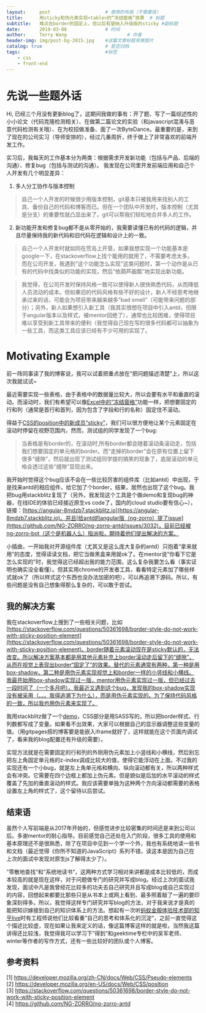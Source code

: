 ```yaml
---
layout:     post                    # 使用的布局（不需要改）
title:      用sticky和伪元素实现<table>的“冻结窗格”效果  # 标题 
subtitle:   难点在border的固定上，但以后有望纳入升级版的sticky #副标题
date:       2019-03-08              # 时间
author:     Terry Wang                      # 作者
header-img: img/post-bg-2015.jpg    #这篇文章标题背景图片
catalog: true                       # 是否归档
tags:                               #标签
    - css
    - front-end
---
```


# 先说一些题外话
Hi, 已经三个月没有更新blog了，这期间我做的事有：开了题、写了一篇综述性的小小论文（代码克隆检测相关）、在做第二篇论文的实验（和javascript混淆与恶意代码检测有关哦）、在为校招做准备、面了一次ByteDance。最重要的是，来到了现在的公司实习（导师安排的），经过几番周折，终于做上了非常喜欢的前端开发工作。

实习后，我每天的工作基本分为两类：根据需求开发新功能（包括与产品、后端的沟通）、修复bug（包括与测试的沟通）。
我发现在公司里开发前端应用和自己个人开发有几个明显差异：
1. 多人分工协作与版本控制
> 自己一个人开发的时候很少用版本控制，git基本只被我用来找别人的工具、备份自己的代码和博客而已。但在一个团队中开发时，版本控制（尤其是分支）的重要性就凸显出来了。git可以帮我们轻松地合并多人的工作。
2. 新功能开发和修复bug都不是从零开始的，我需要读懂已有的代码的逻辑，并且尽量保持我的新代码和旧代码在逻辑和设计上的一致。
>自己一个人开发时就如同在荒岛上开垦，如果我想实现一个功能基本是google一下，在stackoverflow上找个能用的就用了，不需要考虑太多。
>而在公司开发，我遇到“这个功能怎么实现”这类问题时，第一个动作是从已有的代码中找类似的功能的实现，然后“依葫芦画瓢”地实现出新功能。

>我觉得，在公司开发时保持风格一致可以使得新人很快熟悉代码，从而降低人员流动的成本。但如果旧的代码风格有些不好的设计，新人不经思考地继承过来的话，可能会为项目带来越来越多”bad smell”（可能带来问题的部分）；另外，新人如果想引入新工具（我其实很想在项目中引入antd，但限于angular版本以及样式，被mentor回绝了），通常也比较困难，使得项目难以享受到新工具带来的便利（我觉得自己现在写的很多代码都可以抽象为一些工具，而这类工具应该已经有不少可用的实现了。

# Motivating Example

前一阵同事读了我的博客说，我可以试着把重点放在“把问题描述清楚”上，所以这次我就试试~

最近需要实现一些表格，由于表格中的数据量比较大，所以会要有水平和垂直的滚动。而滚动时，我们有希望可以像[Excel中的“冻结窗格”](https://support.office.com/zh-cn/article/%E5%86%BB%E7%BB%93%E7%AA%97%E6%A0%BC%E4%BB%A5%E9%94%81%E5%AE%9A%E8%A1%8C%E5%92%8C%E5%88%97-dab2ffc9-020d-4026-8121-67dd25f2508f)功能一样，把想要固定的行和列（通常是首行和首列，因为包含了字段和行的名称）固定住不滚动。

得益于[CSS的position中的新成员“sticky”](https://developer.mozilla.org/en-US/docs/Web/CSS/position)，我们可以很方便地让某个元素固定在滚动时停留在视野范围内，然而，测试组的同学发现了一个bug:

> 当表格是有border的，在滚动时,所有border都会随着滚动条滚动走，包括我们想要固定的单元格的border。而“走掉的border”会在原有位置上留下很多“缝隙”，然后就出现了测试组同学提的搞笑的现象了，底层滚动的单元格会透过这些“缝隙”显现出来。

我开始时觉得这个bug应该不会在一些比较厉害的组件库（比如antd）中出现，于是找来antd的相应组件，给它加了个border，结果，居然也出现了这个bug。我把bug用stackblitz复现了（另外，我发现这个工具是个做demo和复现bug的神器，在线IDE的体验已经接近原生vs code了，国内的cloud studio要有信心~），链接：[https://angular-8mdzb7.stackblitz.io](https://angular-8mdzb7.stackblitz.io)。并且[给antd的angular版（ng-zorro）提了issue](https://github.com/NG-ZORRO/ng-zorro-antd/issues/3032)，目前已经被ng-zorro-bot（这个是机器人么）指派啦，期待着他们提出解决的方案。


小插曲，一开始我对开源组件库（尤其又是这么庞大复杂的antd）只抱着“拿来就用”的态度，觉得读读文档，把它当做黑盒来用就ok了。在mentor说“你看下它是怎么实现的”时，我觉得这已经超出我的能力范围，这么复杂我要怎么看（事实证明也确实没全看懂）。但其实用chrome的开发者工具，看看特定元素加了哪些样式就ok了（所以样式这个东西也没办法加密的吧），可以再追溯下源码。所以，有些问题是没有自己想象得那么复杂的，可以敢于尝试。

## 我的解决方案

我在stackoverflow上搜到了一些相关问题，比如[https://stackoverflow.com/questions/50361698/border-style-do-not-work-with-sticky-position-element](https://stackoverflow.com/questions/50361698/border-style-do-not-work-with-sticky-position-element)。border随着元素滚动现在是sticky默认的，无法改变。所以解决方案基本都是用其他元素补充上border滚动走后留下的“缝隙”，从而在视觉上表现出border“固定了”的效果。替代的元素通常有两种，第一种是用box-shadow，第二种是用伪元素实现视觉上和border一样的小竖线和小横线。我最开始用box-shadow实现过一版，mentor用伪元素实现过一版，但已经过去一段时间了（一个多月吧）。我最近又遇到这个bug，发现我的box-shadow实现没有被采用（。。。我得追溯下为什么），而是用伪元素实现的。为了保持代码风格的一致，所以我也用伪元素来实现了。

我用stackblitz做了一个[demo](https://angular-67hwum.stackblitz.io)，CSS部分是用SASS写的，所以把border样式、行列数都写成了变量。如果看不出效果，大家可以根据自己的显示器调整这些变量的值。（用gitpages搭的博客要是能嵌入iframe就好了，这样就能在这个页面内调试了，看来我的blog配置还有升级的需要）。

实现方法就是在需要固定的行和列的外侧用伪元素加上小竖线和小横线，然后别忘把左上角固定单元格的z-index调成比较大的值，使得它能浮动在上面。不过我的实现还有一个小bug，就是左上角单元格和横向、纵向滚动都有关，所以两种样式会有冲突。它需要在四个边框上都加上伪元素。但是貌似是后加的水平滚动的样式覆盖了先加的垂直滚动的样式。我应该需要单独为这种两个方向滚动都需要的表格设置左上角的样式了，这个留待以后尝试。

## 结束语

虽然个人写前端是从2017年开始的，但感觉进步比较密集的时间还是来到公司以后。多谢mentor的耐心指导。目前感觉自己还处在入门阶段，很多工具的使用和基本原理还不是很熟悉，除了在项目中见到一个学一个外，我也有系统地读一些书和文档（最近觉得《你所不知道的JavaScript》系列不错，读这本是因为自己在上次的面试中发现对原生js了解得太少了）。

”零散地查找“和”系统地读书“，这两种方式学习相对来讲都是成本比较低的，而成本较高的就是现在这样，对于问题做专门的研究并写成blog。经过上次的面试我发现，面试中凡是我曾经花比较多的功夫去自己研究并且写成blog或自己实现过的内容，回想起来都要比那些只是从书本上或网上看到、最多照着敲了一遍的要印象深刻得多。所以，我觉得这样专门研究并写blog的方法，对于我来说才是真的能把知识嫁接到自己的知识体系上的方法。想起有一次听[蚂蚁金服体验技术部的知乎live](https://www.zhihu.com/lives/952228227582857216)时有工程师说他们比较看重”自己的思考和体系化的沉淀“，之前一直觉得这个描述比较虚，现在如果让我来定义的话，像这篇博客这样的就是啦，当然我这篇讲得还比较浅，我觉得我可以学习下”得到“和geektime专栏中的吴军老师、winter等作者的写作方式，还有一些比较好的团队或个人博客。

## 参考资料

[1] https://developer.mozilla.org/zh-CN/docs/Web/CSS/Pseudo-elements  
[2] https://developer.mozilla.org/en-US/docs/Web/CSS/position  
[3] https://stackoverflow.com/questions/50361698/border-style-do-not-work-with-sticky-position-element  
[4] https://github.com/NG-ZORRO/ng-zorro-antd 

